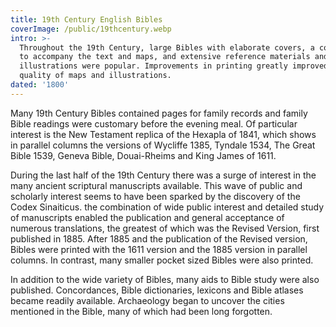```yaml
---
title: 19th Century English Bibles
coverImage: /public/19thcentury.webp
intro: >-
  Throughout the 19th Century, large Bibles with elaborate covers, a commentary
  to accompany the text and maps, and extensive reference materials and
  illustrations were popular. Improvements in printing greatly improved the
  quality of maps and illustrations.
dated: '1800'
---
```


Many 19th Century Bibles contained pages for family records and family Bible readings were customary before the evening meal. Of particular interest is the New Testament replica of the Hexapla of 1841, which shows in parallel columns the versions of Wycliffe 1385, Tyndale 1534, The Great Bible 1539, Geneva Bible, Douai-Rheims and King James of 1611.

During the last half of the 19th Century there was a surge of interest in the many ancient scriptural manuscripts available. This wave of public and scholarly interest seems to have been sparked by the discovery of the Codex Sinaiticus. the combination of wide public interest and detailed study of manuscripts enabled the publication and general acceptance of numerous translations, the greatest of which was the Revised Version, first published in 1885. After 1885 and the publication of the Revised version, Bibles were printed with the 1611 version and the 1885 version in parallel columns. In contrast, many smaller pocket sized Bibles were also printed.

In addition to the wide variety of Bibles, many aids to Bible study were also published. Concordances, Bible dictionaries, lexicons and Bible atlases became readily available. Archaeology began to uncover the cities mentioned in the Bible, many of which had been long forgotten.
